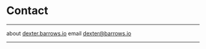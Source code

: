 # Contact

----    ----
about   [dexter.barrows.io](http://dexter.barrows.io)
email   [dexter@barrows.io](mailto:dexter@barrows.io)
----    ----
